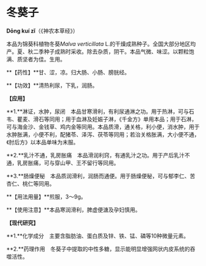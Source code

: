 # 冬葵子

**Dōng kuí zǐ**（《神农本草经》）

本品为锦葵科植物冬葵*Malva verticillata* L.的干燥成熟种子。全国大部分地区均产。夏、秋二季种子成熟时采收。除去杂质，阴干。本品气微、味涩。以颗粒饱满、质坚者为佳。生用。

**【药性】**甘、涩，凉。归大肠、小肠、膀胱经。

**【功效】**清热利尿，下乳，润肠。

**【应用】**

**1.**淋证，水肿，尿闭　本品甘寒滑利，有利尿通淋之功。用于热淋，可与石韦、瞿麦、滑石等同用；用于血淋及妊娠子淋，《千金方》单用本品；用于石淋，可与海金沙、金钱草、鸡内金等同用。本品质滑，通关格，利小便，消水肿，用于水肿胀满，小便不利，配猪苓、泽泻、茯苓等同用；若治关格胀满，大小便不通，《肘后方》以本品单味为末服。

**2.**乳汁不通，乳房胀痛　本品滑润利窍，有通乳汁之功。用于产后乳汁不通，乳房胀痛，可与穿山甲、王不留行等同用。

**3.**肠燥便秘　本品质润滑利，润肠而通便。用于肠燥便秘，可与郁李仁、苦杏仁、桃仁等同用。

**【用法用量】**煎服，3～9g。

**【使用注意】**本品寒润滑利，脾虚便溏及孕妇慎用。

**【现代研究】**

**1.**化学成分　主要含脂肪油、蛋白质及锌、铁、锰、磷等10种微量元素。

**2.**药理作用　冬葵子中提取的中性多糖，显示能明显增强网状内皮系统的吞噬活性。